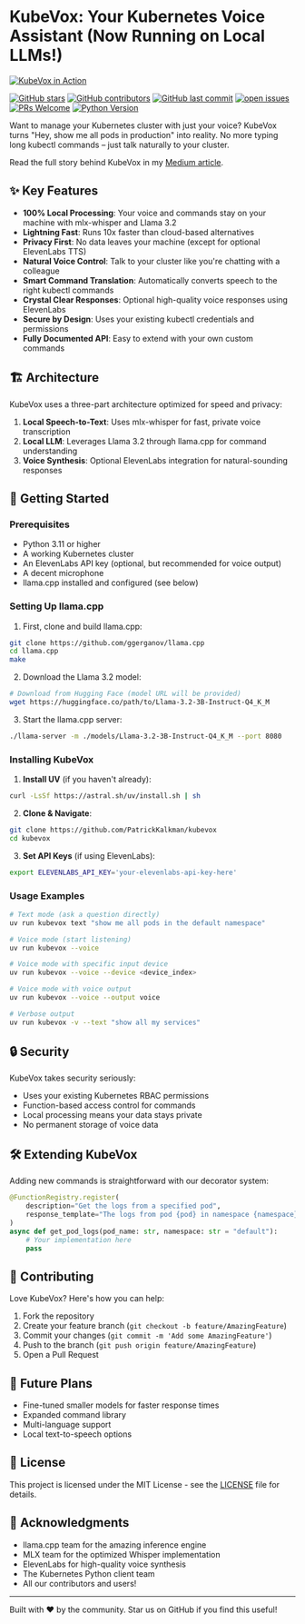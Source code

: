 # KubeVox: Your Kubernetes Voice Assistant (Now Running on Local LLMs!)

[![KubeVox in Action](https://img.youtube.com/vi/YOUTUBE_VIDEO_ID/maxresdefault.jpg)](https://www.youtube.com/watch?v=YOUTUBE_VIDEO_ID)

[![GitHub stars](https://img.shields.io/github/stars/PatrickKalkman/kubevox)](https://github.com/PatrickKalkman/kubevox/stargazers)
[![GitHub contributors](https://img.shields.io/github/contributors/PatrickKalkman/kubevox)](https://github.com/PatrickKalkman/kubevox/graphs/contributors)
[![GitHub last commit](https://img.shields.io/github/last-commit/PatrickKalkman/kubevox)](https://github.com/PatrickKalkman/kubevox)
[![open issues](https://img.shields.io/github/issues/PatrickKalkman/kubevox)](https://github.com/PatrickKalkman/kubevox/issues)
[![PRs Welcome](https://img.shields.io/badge/PRs-welcome-brightgreen.svg?style=flat-square)](https://makeapullrequest.com)
[![Python Version](https://img.shields.io/badge/python-3.11%2B-blue)](https://www.python.org/downloads/)

Want to manage your Kubernetes cluster with just your voice? KubeVox turns "Hey, show me all pods in production" into reality. No more typing long kubectl commands – just talk naturally to your cluster.

Read the full story behind KubeVox in my [Medium article](https://medium.com/p/d9baed31d62b).

## ✨ Key Features

- **100% Local Processing**: Your voice and commands stay on your machine with mlx-whisper and Llama 3.2
- **Lightning Fast**: Runs 10x faster than cloud-based alternatives
- **Privacy First**: No data leaves your machine (except for optional ElevenLabs TTS)
- **Natural Voice Control**: Talk to your cluster like you're chatting with a colleague
- **Smart Command Translation**: Automatically converts speech to the right kubectl commands
- **Crystal Clear Responses**: Optional high-quality voice responses using ElevenLabs
- **Secure by Design**: Uses your existing kubectl credentials and permissions
- **Fully Documented API**: Easy to extend with your own custom commands

## 🏗️ Architecture

KubeVox uses a three-part architecture optimized for speed and privacy:

1. **Local Speech-to-Text**: Uses mlx-whisper for fast, private voice transcription
2. **Local LLM**: Leverages Llama 3.2 through llama.cpp for command understanding
3. **Voice Synthesis**: Optional ElevenLabs integration for natural-sounding responses

## 🚀 Getting Started

### Prerequisites

- Python 3.11 or higher
- A working Kubernetes cluster
- An ElevenLabs API key (optional, but recommended for voice output)
- A decent microphone
- llama.cpp installed and configured (see below)

### Setting Up llama.cpp

1. First, clone and build llama.cpp:
```bash
git clone https://github.com/ggerganov/llama.cpp
cd llama.cpp
make
```

2. Download the Llama 3.2 model:
```bash
# Download from Hugging Face (model URL will be provided)
wget https://huggingface.co/path/to/Llama-3.2-3B-Instruct-Q4_K_M
```

3. Start the llama.cpp server:
```bash
./llama-server -m ./models/Llama-3.2-3B-Instruct-Q4_K_M --port 8080
```

### Installing KubeVox

1. **Install UV** (if you haven't already):
```bash
curl -LsSf https://astral.sh/uv/install.sh | sh
```

2. **Clone & Navigate**:
```bash
git clone https://github.com/PatrickKalkman/kubevox
cd kubevox
```

3. **Set API Keys** (if using ElevenLabs):
```bash
export ELEVENLABS_API_KEY='your-elevenlabs-api-key-here'
```

### Usage Examples

```bash
# Text mode (ask a question directly)
uv run kubevox text "show me all pods in the default namespace"

# Voice mode (start listening)
uv run kubevox --voice

# Voice mode with specific input device
uv run kubevox --voice --device <device_index>

# Voice mode with voice output
uv run kubevox --voice --output voice

# Verbose output
uv run kubevox -v --text "show all my services"
```

## 🔒 Security

KubeVox takes security seriously:

- Uses your existing Kubernetes RBAC permissions
- Function-based access control for commands
- Local processing means your data stays private
- No permanent storage of voice data

## 🛠️ Extending KubeVox

Adding new commands is straightforward with our decorator system:

```python
@FunctionRegistry.register(
    description="Get the logs from a specified pod",
    response_template="The logs from pod {pod} in namespace {namespace} are: {logs}"
)
async def get_pod_logs(pod_name: str, namespace: str = "default"):
    # Your implementation here
    pass
```

## 🤝 Contributing

Love KubeVox? Here's how you can help:

1. Fork the repository
2. Create your feature branch (`git checkout -b feature/AmazingFeature`)
3. Commit your changes (`git commit -m 'Add some AmazingFeature'`)
4. Push to the branch (`git push origin feature/AmazingFeature`)
5. Open a Pull Request

## 🔮 Future Plans

- Fine-tuned smaller models for faster response times
- Expanded command library
- Multi-language support
- Local text-to-speech options

## 📄 License

This project is licensed under the MIT License - see the [LICENSE](LICENSE) file for details.

## 🙏 Acknowledgments

- llama.cpp team for the amazing inference engine
- MLX team for the optimized Whisper implementation
- ElevenLabs for high-quality voice synthesis
- The Kubernetes Python client team
- All our contributors and users!

---

Built with ❤️ by the community. Star us on GitHub if you find this useful!